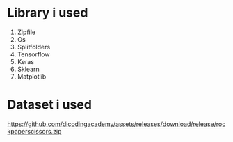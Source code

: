 # Library i used
1. Zipfile
2. Os
3. Splitfolders
4. Tensorflow
5. Keras
6. Sklearn
7. Matplotlib
# Dataset i used
https://github.com/dicodingacademy/assets/releases/download/release/rockpaperscissors.zip

